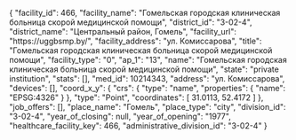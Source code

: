 {
    "facility_id": 466,
    "facility_name": "Гомельская городская клиническая больница скорой медицинской помощи",
    "district_id": "3-02-4",
    "district_name": "Центральный район, Гомель",
    "facility_url": "https:\/\/uggbsmp.by\/",
    "facility_address": "ул. Комиссарова",
    "title": "Гомельская городская клиническая больница скорой медицинской помощи",
    "facility_type": "0",
    "ap_1": "13",
    "name": "Гомельская городская клиническая больница скорой медицинской помощи",
    "state": "private institution",
    "stats": [],
    "med_id": 10214343,
    "address": "ул. Комиссарова",
    "devices": [],
    "coord_x_y": {
        "crs": {
            "type": "name",
            "properties": {
                "name": "EPSG:4326"
            }
        },
        "type": "Point",
        "coordinates": [
            31.0113,
            52.4172
        ]
    },
    "job_offers": [],
    "place_name": "Гомель",
    "place_type": "city",
    "division_id": "3-02-4",
    "year_of_closing": null,
    "year_of_opening": "1977",
    "healthcare_facility_key": 466,
    "administrative_division_id": "3-02-4"
}